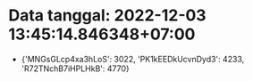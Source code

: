 # Data tanggal: 2022-12-03 13:45:14.846348+07:00

* {'MNGsGLcp4xa3hLoS': 3022, 'PK1kEEDkUcvnDyd3': 4233, 'R72TNchB7iHPLHkB': 4770}
